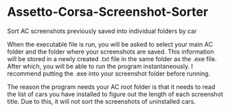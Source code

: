 # Assetto-Corsa-Screenshot-Sorter
Sort AC screenshots previously saved into individual folders by car


When the executable file is run, you will be asked to select your main AC folder and the folder where your screenshots are saved. This information will be stored in a newly created .txt file in the same folder as the .exe file. After which, you will be able to run the program instantaneously. I recommend putting the .exe into your screenshot folder before running.

The reason the program needs your AC root folder is that it needs to read the list of cars you have installed to figure out the length of each screenshot title. Due to this, it will not sort the screenshots of uninstalled cars.
